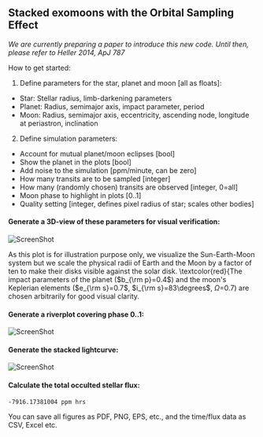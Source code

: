 ## Stacked exomoons with the Orbital Sampling Effect 
*We are currently preparing a paper to introduce this new code. Until then, please refer to Heller 2014, ApJ 787*

How to get started:

1. Define parameters for the star, planet and moon [all as floats]:
  * Star: Stellar radius, limb-darkening parameters
  * Planet: Radius, semimajor axis, impact parameter, period
  * Moon: Radius, semimajor axis, eccentricity, ascending node, longitude at periastron, inclination

2. Define simulation parameters:
  *  Account for mutual planet/moon eclipses [bool]
  *  Show the planet in the plots [bool]
  *  Add noise to the simulation [ppm/minute, can be zero]
  *  How many transits are to be sampled [integer]
  *  How many (randomly chosen) transits are observed [integer, 0=all]
  *  Moon phase to highlight in plots [0..1]
  *  Quality setting [integer, defines pixel radius of star; scales other bodies]
   
#### Generate a 3D-view of these parameters for visual verification:
 
![ScreenShot](http://www.jaekle.info/osescreenshots/git1.png)

As this plot is for illustration purpose only, we visualize the Sun-Earth-Moon system but we scale the physical radii of Earth and the Moon by a factor of ten to make their disks visible against the solar disk. \textcolor{red}{The impact parameters of the planet ($b_{\rm p}=0.4$) and the moon's Keplerian elements ($e_{\rm s}=0.7$, $i_{\rm s}=83\degrees$, $\Omega$=0.7) are chosen arbitrarily for good visual clarity.

#### Generate a riverplot covering phase 0..1:

![ScreenShot](http://www.jaekle.info/osescreenshots/git2.png)

#### Generate the stacked lightcurve:

![ScreenShot](http://www.jaekle.info/osescreenshots/git3.png)

#### Calculate the total occulted stellar flux: 
```
-7916.17381004 ppm hrs
```

You can save all figures as PDF, PNG, EPS, etc., and the time/flux data as CSV, Excel etc.
